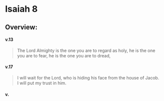 # Isaiah 8

## Overview:



#### v.13
>The Lord Almighty is the one you are to regard as holy, he is the one you are to fear, he is the one you are to dread,

#### v.17
>I will wait for the Lord, who is hiding his face from the house of Jacob. I will put my trust in him.

#### v.
>

